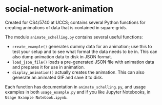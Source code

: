 # social-network-animation
Created for CS4/5740 at UCCS; contains several Python functions for creating animations of data that is contained in square grids.

The module `animate_schelling.py` contains several useful functions:

- `create_example()` generates dummy data for an animation; use this to test your setup and to see what format the data needs to be in. This can also dump animation data to disk in JSON format.
- `load_json_file()` loads a pre-generated JSON file with animation data and prepares it for use in animation.
- `display_animation()` actually creates the animation. This can also generate an animated GIF and save it to disk.

Each function has documentation in `animate_schelling.py`, and usage examples in both `usage_example.py` and if you like Jupyter Notebooks, in `Usage Example Notebook.ipynb`.
